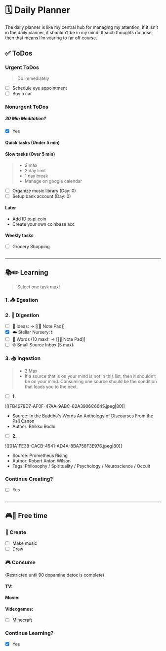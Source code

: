 # 🗓 Daily Planner

The daily planner is like my central hub for  managing my attention. If it isn’t in the daily planner, it shouldn’t be in my mind! If such thoughts do arise, then that means I’m vearing to far off course.

## ✅ ToDos

### Urgent ToDos

> Do immediately

- [ ] Schedule eye appointment
- [ ] Buy a car

### Nonurgent ToDos

##### 30 Min Meditation?

- [x] Yes

#### Quick tasks (Under 5 min)

#### Slow tasks (Over 5 min)

> - 2 max
> - 2 day limit
> - 1 day break
> - Manage on google calendar 

- [ ] Organize music library (Day: 0)
- [ ] Setup bank account (Day: 0)

#### Later
- Add ID to pi coin
- Create your own coinbase acc

#### Weekly tasks

- [ ] Grocery Shopping

##
___

## **📚✏️ Learning**

> Select one task max!

### 1. 📤 Egestion

### 2. 📝 Digestion

- [ ] 💭 Ideas:  -> [[📝 Note Pad]]
- [x] ☁️ Stellar Nursery: ❗️
- [ ] 💬 Words (10 max):  -> [[📝 Note Pad]]
- [ ] 🌐 Small Source Inbox (5 max):  

### 3. 📥 Ingestion

> - 2 Max
> - If a source that is on your mind is not in this list, then it shouldn’t be on your mind. Consuming one source should be the condition that leads you to the next.

- [ ] **1.** 

![[FB4978D7-AF0F-47AA-9ABC-82A3906C6645.jpeg|80]]
- Source: In the Buddha's Words An Anthology of Discourses From the Pali Canon
- Author: Bhikku Bodhi
>
- [ ] **2.**

![[01A1FE38-CACB-4541-AD4A-8BA758F3E976.jpeg|80]]
- Source: Prometheus Rising
- Author: Robert Anton Wilson
- Tags: Philosophy / Spirituality / Psychology / Neuroscience / Occult


### Continue Creating?

- [ ] Yes

##
___

## **🎮🎨 Free time**

### 🎨 Create

- [ ] Make music
- [ ] Draw

### 🎮 Consume

(Restricted until 90 dopamine detox is complete)

#### TV:



#### Movie: 



#### Videogames:

- [ ] Minecraft 

### Continue Learning?

- [x] Yes

